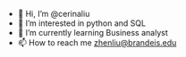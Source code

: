 - 👋 Hi, I’m @cerinaliu
- 👀 I’m interested in python and SQL
- 🌱 I’m currently learning Business analyst 
- 📫 How to reach me zhenliu@brandeis.edu

<!---
cerinaliu/cerinaliu is a ✨ special ✨ repository because its `README.md` (this file) appears on your GitHub profile.
You can click the Preview link to take a look at your changes.
--->
